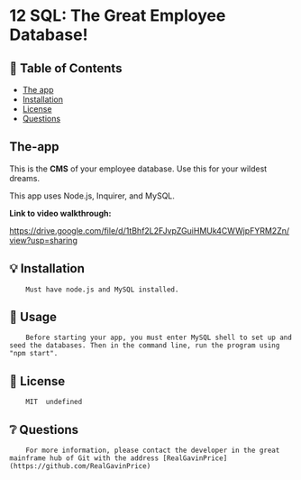 # 12 SQL: The Great Employee Database!




## 📂 Table of Contents
        
   * [The app](#The-app)
   * [Installation](#installation)
   * [License](#license)
   * [Questions](#questions)
        




## The-app

This is the **CMS** of your employee database. Use this for your wildest dreams.

This app uses Node.js, Inquirer, and MySQL.


**Link to video walkthrough:**

https://drive.google.com/file/d/1tBhf2L2FJvpZGuiHMUk4CWWjpFYRM2Zn/view?usp=sharing



## 💡 Installation
        
        Must have node.js and MySQL installed. 
        
        
## 🔧 Usage
        
        Before starting your app, you must enter MySQL shell to set up and seed the databases. Then in the command line, run the program using "npm start".
        
        
## 🔐 License
        
        MIT  undefined
        
        


        
## ❔ Questions
        
        For more information, please contact the developer in the great mainframe hub of Git with the address [RealGavinPrice](https://github.com/RealGavinPrice)